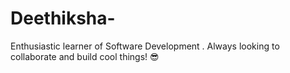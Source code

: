 # Deethiksha-
Enthusiastic learner of Software Development . Always looking to collaborate and build cool things! ️😎
